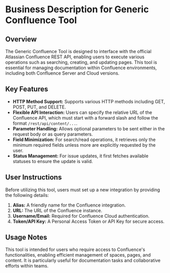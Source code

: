 # Business Description for Generic Confluence Tool

## Overview
The Generic Confluence Tool is designed to interface with the official Atlassian Confluence REST API, enabling users to execute various operations such as searching, creating, and updating pages. This tool is essential for managing documentation within Confluence environments, including both Confluence Server and Cloud versions.

## Key Features
- **HTTP Method Support:** Supports various HTTP methods including GET, POST, PUT, and DELETE.
- **Flexible API Interaction:** Users can specify the relative URL of the Confluence API, which must start with a forward slash and follow the format `/rest/api/content/...`.
- **Parameter Handling:** Allows optional parameters to be sent either in the request body or as query parameters.
- **Field Minimization:** For search/read operations, it retrieves only the minimum required fields unless more are explicitly requested by the user.
- **Status Management:** For issue updates, it first fetches available statuses to ensure the update is valid.

## User Instructions
Before utilizing this tool, users must set up a new integration by providing the following details:
1. **Alias:** A friendly name for the Confluence integration.
2. **URL:** The URL of the Confluence instance.
3. **Username/Email:** Required for Confluence Cloud authentication.
4. **Token/API Key:** A Personal Access Token or API Key for secure access.

## Usage Notes
This tool is intended for users who require access to Confluence's functionalities, enabling efficient management of spaces, pages, and content. It is particularly useful for documentation tasks and collaborative efforts within teams.